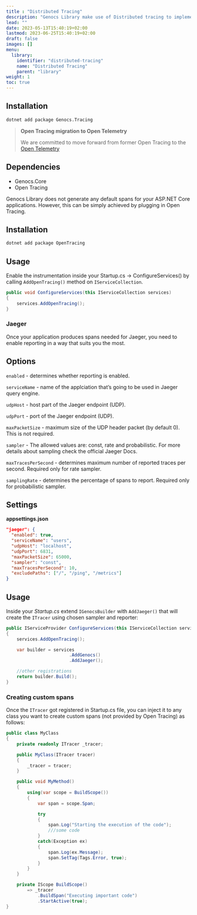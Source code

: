 ```yaml
---
title : "Distributed Tracing"
description: "Genocs Library make use of Distributed tracing to implement cross service tracing!"
lead: ""
date: 2023-05-13T15:40:19+02:00
lastmod: 2023-06-25T15:40:19+02:00
draft: false
images: []
menu:
  library:
    identifier: "distributed-tracing"
    name: "Distributed Tracing"
    parent: "library"
weight: 1
toc: true
---
```



## Installation

``` bash
dotnet add package Genocs.Tracing
```

> **Open Tracing migration to Open Telemetry**
>
> We are committed to move forward from former Open Tracing to the [Open Telemetry](https://opentelemetry.io/)
>

## Dependencies

- Genocs.Core
- Open Tracing

Genocs Library does not generate any default spans for your ASP.NET Core applications. However, this can be simply achieved by plugging in Open Tracing.

## Installation

``` bash
dotnet add package OpenTracing
```

## Usage

Enable the instrumentation inside your Startup.cs -> ConfigureServices() by calling `AddOpenTracing()` method on `IServiceCollection`.

``` cs
public void ConfigureServices(this IServiceCollection services)
{
    services.AddOpenTracing();
}
```

### Jaeger

Once your application produces spans needed for Jaeger, you need to enable reporting in a way that suits you the most.

## Options

`enabled` - determines whether reporting is enabled.

`serviceName` - name of the applciation that’s going to be used in Jaeger query engine.

`udpHost` - host part of the Jaeger endpoint (UDP).

`udpPort` - port of the Jaeger endpoint (UDP).

`maxPacketSize` - maximum size of the UDP header packet (by default 0). This is not required.

`sampler` - The allowed values are: const, rate and probabilistic. For more details about sampling check the official Jaeger Docs.

`maxTracesPerSecond` - determines maximum number of reported traces per second. Required only for rate sampler.

`samplingRate` - determines the percentage of spans to report. Required only for probabilistic sampler.


## Settings

**appsettings.json**

``` json
"jaeger": {
  "enabled": true,
  "serviceName": "users",
  "udpHost": "localhost",
  "udpPort": 6831,
  "maxPacketSize": 65000,
  "sampler": "const",
  "maxTracesPerSecond": 10,
  "excludePaths": ["/", "/ping", "/metrics"]
}
```

## Usage
Inside your *Startup.cs* extend `IGenocsBuilder` with `AddJaeger()` that will create the `ITracer` using chosen sampler and reporter:

``` cs
public IServiceProvider ConfigureServices(this IServiceCollection services)
{
    services.AddOpenTracing();

    var builder = services
                        .AddGenocs()
                        .AddJaeger();

    //other registrations    
    return builder.Build();
}
```

### Creating custom spans

Once the `ITracer` got registered in Startup.cs file, you can inject it to any class you want to create custom spans (not provided by Open Tracing) as follows:

``` cs
public class MyClass
{
    private readonly ITracer _tracer;

    public MyClass(ITracer tracer)
    {
        _tracer = tracer;
    }

    public void MyMethod()
    {
        using(var scope = BuildScope())
        {
            var span = scope.Span;

            try
            {
                span.Log("Starting the execution of the code");
                ///some code
            }
            catch(Exception ex)
            {
                span.Log(ex.Message);
                span.SetTag(Tags.Error, true);
            }
        }
    }

    private IScope BuildScope()
        => _tracer
            .BuildSpan("Executing important code")
            .StartActive(true);
}
```